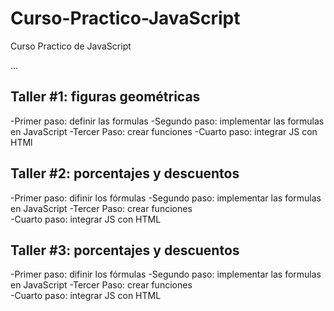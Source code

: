 # Curso-Practico-JavaScript
Curso Practico de JavaScript

...

## Taller #1: figuras geométricas

-Primer paso: definir las formulas
-Segundo paso: implementar las formulas en JavaScript
-Tercer Paso: crear funciones 
-Cuarto paso: integrar JS con HTMl

## Taller #2: porcentajes y descuentos

-Primer paso: difinir los fórmulas
-Segundo paso: implementar las formulas en JavaScript
-Tercer Paso: crear funciones  
-Cuarto paso: integrar JS con HTML

## Taller #3: porcentajes y descuentos

-Primer paso: difinir los fórmulas
-Segundo paso: implementar las formulas en JavaScript
-Tercer Paso: crear funciones  
-Cuarto paso: integrar JS con HTML
